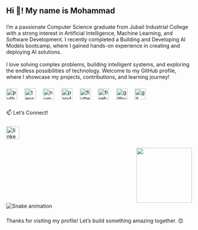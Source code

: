 <h2 align="left">Hi 👋! My name is Mohammad</h2>

###

<p align="left">I’m a passionate Computer Science graduate from Jubail Industrial College with a strong interest in Artificial Intelligence, Machine Learning, and Software Development. I recently completed a Building and Developing AI Models bootcamp, where I gained hands-on experience in creating and deploying AI solutions.<br><br>I love solving complex problems, building intelligent systems, and exploring the endless possibilities of technology. Welcome to my GitHub profile, where I showcase my projects, contributions, and learning journey!</p>

###

<div align="left">
  <img src="https://cdn.jsdelivr.net/gh/devicons/devicon/icons/python/python-original.svg" height="30" alt="python logo"  />
  <img width="12" />
  <img src="https://cdn.jsdelivr.net/gh/devicons/devicon/icons/tensorflow/tensorflow-original.svg" height="30" alt="tensorflow logo"  />
  <img width="12" />
  <img src="https://cdn.jsdelivr.net/gh/devicons/devicon/icons/numpy/numpy-original.svg" height="30" alt="numpy logo"  />
  <img width="12" />
  <img src="https://cdn.jsdelivr.net/gh/devicons/devicon/icons/pandas/pandas-original.svg" height="30" alt="pandas logo"  />
  <img width="12" />
  <img src="https://cdn.jsdelivr.net/gh/devicons/devicon/icons/flutter/flutter-original.svg" height="30" alt="flutter logo"  />
  <img width="12" />
  <img src="https://cdn.jsdelivr.net/gh/devicons/devicon/icons/firebase/firebase-plain.svg" height="30" alt="firebase logo"  />
  <img width="12" />
  <img src="https://cdn.jsdelivr.net/gh/devicons/devicon/icons/github/github-original.svg" height="30" alt="github logo"  />
  <img width="12" />
  <img src="https://cdn.jsdelivr.net/gh/devicons/devicon/icons/git/git-original.svg" height="30" alt="git logo"  />
</div>

###

<p align="left">📫 Let’s Connect!</p>

###

<div align="left">
  <a href="https://www.linkedin.com/in/mohammad-alkhatim-9b1770266/" target="_blank">
    <img src="https://img.shields.io/static/v1?message=LinkedIn&logo=linkedin&label=&color=0077B5&logoColor=white&labelColor=&style=for-the-badge" height="35" alt="linkedin logo"  />
  </a>
</div>

###

<img align="right" height="150" src="https://media1.giphy.com/media/v1.Y2lkPTc5MGI3NjExZHpwNDM0MW5sZzFibm42MjIzbTJhb3Bnb2Zlb2lkZHR5eWN0ZzJ5cSZlcD12MV9pbnRlcm5hbF9naWZfYnlfaWQmY3Q9Zw/HzPtbOKyBoBFsK4hyc/giphy.gif"  />

###

<br clear="both">

<img src="https://raw.githubusercontent.com/MohammadJaffar/MohammadJaffar/output/snake.svg" alt="Snake animation" />

###

<p align="left">Thanks for visiting my profile! Let’s build something amazing together. 😊</p>

###
